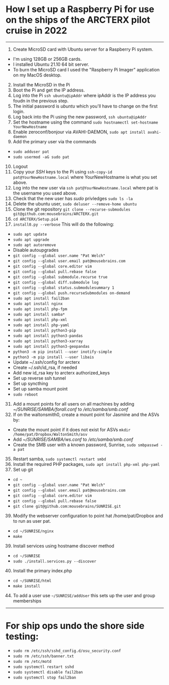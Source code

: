 # How I set up a Raspberry Pi for use on the ships of the ARCTERX pilot cruise in 2022
---
1. Create MicroSD card with Ubuntu server for a Raspberry Pi system. 
  - I'm using 128GB or 256GB cards.
  - I installed Ubuntu 21.10 64 bit server. 
  - To burn the MicroSD card I used the "Raspberry Pi Imager" application on my MacOS desktop.
2. Install the MicroSD in the Pi
3. Boot the Pi and get the IP address.
4. Log into the Pi `ssh ubuntu@ipAddr` where ipAddr is the IP address you foudn in the previous step.
5. The initial password is *ubuntu* which you'll have to change on the first login.
6. Log back into the Pi using the new password, `ssh ubuntu@ipAddr`
7. Set the hostname using the command `sudo hostnamectl set-hostname YourNewHostname`
8. Enable zeroconf/bonjour via AVAHI-DAEMON, `sudo apt install avahi-daemon`
9. Add the primary user via the commands
  - `sudo adduser pat`
  - `sudo usermod -aG sudo pat`
10. Logout
11. Copy your *SSH* keys to the Pi using `ssh-copy-id pat@YourNewHostname.local` where YourNewHostname is what you set above.
12. Log into the new user via `ssh pat@YourNewHostname.local` where pat is the username you used above.
13. Check that the new user has *sudo* privledges `sudo ls -la`
14. Delete the ubuntu user, `sudo deluser --remove-home ubuntu`
15. Clone the git repository `git clone --recurse-submodules git@github.com:mousebrains/ARCTERX.git`
16. `cd ARCTERX/Setup.pi4`
17. `install0.py --verbose` This will do the following:
  - `sudo apt update`
  - `sudo apt upgrade`
  - `sudo apt autoremove`
  - Disable autoupgrades
  - `git config --global user.name "Pat Welch"`
  - `git config --global user.email pat@mousebrains.com`
  - `git config --global core.editor vim`
  - `git config --global pull.rebase false`
  - `git config --global submodule.recurse true`
  - `git config --global diff.submodule log`
  - `git config --global status.submodulesummary 1`
  - `git config --global push.recurseSubmodules on-demand`
  - `sudo apt install fail2ban`
  - `sudo apt install nginx`
  - `sudo apt install php-fpm`
  - `sudo apt install samba*`
  - `sudo apt install php-xml`
  - `sudo apt install php-yaml`
  - `sudo apt install python3-pip`
  - `sudo apt install python3-pandas`
  - `sudo apt install python3-xarray`
  - `sudo apt install python3-geopandas`
  - `python3 -m pip install --user inotify-simple`
  - `python3 -m pip install --user libais`
  - Update ~/.ssh/config for arcterx
  - Create ~/.ssh/id_rsa, if needed
  - Add new id_rsa key to arcterx authorized_keys
  - Set up reverse ssh tunnel
  - Set up syncthing
  - Set up samba mount point
  - `sudo reboot`

31. Add a mount points for all users on all machines by adding *~/SUNRISE/SAMBA/forall.conf* to */etc/samba/smb.conf*
32. If on the waltonsmith0, create a mount point for Jasmine and the ASVs by:
  - Create the mount point if it does not exist for ASVs `mkdir /home/pat/Dropbox/WaltonSmith/asv`
  - Add *~/SUNRISE/SAMBA/ws.conf* to */etc/samba/smb.conf*
  - Create the SMB user with a known password, Sunrise, `sudo smbpasswd -a pat`
35. Restart samba, `sudo systemctl restart smbd`
36. Install the required PHP packages, `sudo apt install php-xml php-yaml`
38. Set up git
  - `cd ~`
  - `git config --global user.name "Pat Welch"`
  - `git config --global user.email pat@mousebrains.com`
  - `git config --global core.editor vim`
  - `git config --global pull.rebase false`
  - `git clone git@github.com:mousebrains/SUNRISE.git`
39. Modify the webserver configuration to point hat /home/pat/Dropbox and to run as user pat.
 - `cd ~/SUNRISE/nginx`
 - `make`
39. Install services using hostname discover method
  - `cd ~/SUNRISE`
  - `sudo ./install.services.py --discover`
40. Install the primary index.php
  - `cd ~/SUNRISE/html`
  - `make install`
44. To add a user use `~/SUNRISE/addUser` this sets up the user and group memberships
---
# For ship ops undo the shore side testing:
- `sudo rm /etc/ssh/sshd_config.d/osu_security.conf`
- `sudo rm /etc/ssh/banner.txt`
- `sudo rm /etc/motd`
- `sudo systemctl restart sshd`
- `sudo systemctl disable fail2ban`
- `sudo systemctl stop fail2ban`
